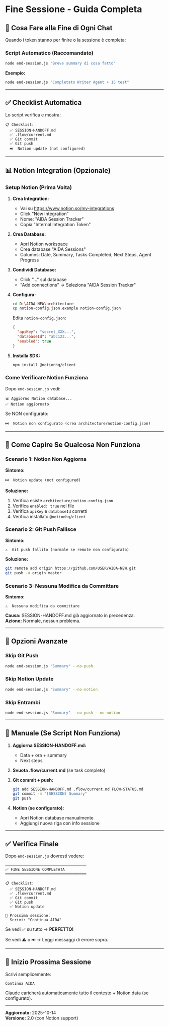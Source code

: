 # Fine Sessione - Guida Completa

## 🎯 Cosa Fare alla Fine di Ogni Chat

Quando i token stanno per finire o la sessione è completa:

### Script Automatico (Raccomandato)

```bash
node end-session.js "Breve summary di cosa fatto"
```

**Esempio:**
```bash
node end-session.js "Completato Writer Agent + 15 test"
```

---

## ✅ Checklist Automatica

Lo script verifica e mostra:

```
📋 Checklist:
  ✅ SESSION-HANDOFF.md
  ✅ .flow/current.md
  ✅ Git commit
  ✅ Git push
  ⏭️  Notion update (not configured)
```

---

## 📊 Notion Integration (Opzionale)

### Setup Notion (Prima Volta)

1. **Crea Integration:**
   - Vai su https://www.notion.so/my-integrations
   - Click "New integration"
   - Nome: "AIDA Session Tracker"
   - Copia "Internal Integration Token"

2. **Crea Database:**
   - Apri Notion workspace
   - Crea database "AIDA Sessions"
   - Columns: Date, Summary, Tasks Completed, Next Steps, Agent Progress

3. **Condividi Database:**
   - Click "..." sul database
   - "Add connections" → Seleziona "AIDA Session Tracker"

4. **Configura:**
   ```bash
   cd D:\AIDA-NEW\architecture
   cp notion-config.json.example notion-config.json
   ```
   
   Edita `notion-config.json`:
   ```json
   {
     "apiKey": "secret_XXX...",
     "databaseId": "abc123...",
     "enabled": true
   }
   ```

5. **Installa SDK:**
   ```bash
   npm install @notionhq/client
   ```

### Come Verificare Notion Funziona

Dopo `end-session.js` vedi:
```
📊 Aggiorno Notion database...
✅ Notion aggiornato
```

Se NON configurato:
```
⏭️  Notion non configurato (crea architecture/notion-config.json)
```

---

## 🚨 Come Capire Se Qualcosa Non Funziona

### Scenario 1: Notion Non Aggiorna

**Sintomo:**
```
⏭️  Notion update (not configured)
```

**Soluzione:**
1. Verifica esiste `architecture/notion-config.json`
2. Verifica `enabled: true` nel file
3. Verifica `apiKey` e `databaseId` corretti
4. Verifica installato `@notionhq/client`

### Scenario 2: Git Push Fallisce

**Sintomo:**
```
⚠️  Git push fallito (normale se remote non configurato)
```

**Soluzione:**
```bash
git remote add origin https://github.com/USER/AIDA-NEW.git
git push -u origin master
```

### Scenario 3: Nessuna Modifica da Committare

**Sintomo:**
```
⚠️  Nessuna modifica da committare
```

**Causa:** SESSION-HANDOFF.md già aggiornato in precedenza.  
**Azione:** Normale, nessun problema.

---

## 🔧 Opzioni Avanzate

### Skip Git Push
```bash
node end-session.js "Summary" --no-push
```

### Skip Notion Update
```bash
node end-session.js "Summary" --no-notion
```

### Skip Entrambi
```bash
node end-session.js "Summary" --no-push --no-notion
```

---

## 📝 Manuale (Se Script Non Funziona)

1. **Aggiorna SESSION-HANDOFF.md:**
   - Data + ora + summary
   - Next steps

2. **Svuota .flow/current.md** (se task completo)

3. **Git commit + push:**
   ```bash
   git add SESSION-HANDOFF.md .flow/current.md FLOW-STATUS.md
   git commit -m "[SESSION] Summary"
   git push
   ```

4. **Notion (se configurato):**
   - Apri Notion database manualmente
   - Aggiungi nuova riga con info sessione

---

## ✅ Verifica Finale

Dopo `end-session.js` dovresti vedere:

```
━━━━━━━━━━━━━━━━━━━━━━━━━━━━━━━━━━━━
✅ FINE SESSIONE COMPLETATA
━━━━━━━━━━━━━━━━━━━━━━━━━━━━━━━━━━━━

📋 Checklist:
  ✅ SESSION-HANDOFF.md
  ✅ .flow/current.md
  ✅ Git commit
  ✅ Git push
  ✅ Notion update

🚀 Prossima sessione:
  Scrivi: "Continua AIDA"
```

Se vedi ✅ su tutto → **PERFETTO!**

Se vedi ⚠️ o ⏭️ → Leggi messaggi di errore sopra.

---

## 🚀 Inizio Prossima Sessione

Scrivi semplicemente:
```
Continua AIDA
```

Claude caricherà automaticamente tutto il contesto + Notion data (se configurato).

---

**Aggiornato:** 2025-10-14  
**Versione:** 2.0 (con Notion support)
